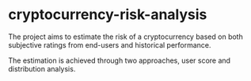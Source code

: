 # cryptocurrency-risk-analysis

The project aims to estimate the risk of a cryptocurrency based on both subjective ratings from end-users and historical performance.

The estimation is achieved through two approaches, user score and distribution analysis.
